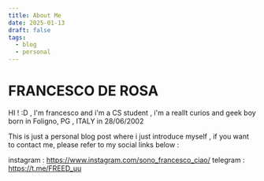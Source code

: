 ```yaml
---
title: About Me
date: 2025-01-13
draft: false
tags:
  - blog
  - personal
---
```


# FRANCESCO DE ROSA

HI ! :D , I'm francesco and i'm a CS student , i'm a reallt curios and geek boy born in Foligno, PG , ITALY in 28/06/2002

This is just a personal blog post where i just introduce myself , if you want to contact me, please refer to my social links below : 

instagram : https://www.instagram.com/sono_francesco_ciao/
telegram : https://t.me/FREED_uu